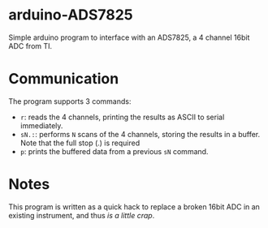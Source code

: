 arduino-ADS7825
===============

Simple arduino program to interface with an ADS7825, a 4 channel 16bit ADC from TI.

Communication
=============

The program supports 3 commands:

- `r`: reads the 4 channels, printing the results as ASCII to serial immediately.
- `sN.:`: performs `N` scans of the 4 channels, storing the results in a buffer.
          Note that the full stop (.) is required
- `p`: prints the buffered data from a previous `sN` command.

Notes
=====

This program is written as a quick hack to replace a broken 16bit ADC in an existing instrument, and thus *is a little crap*.
